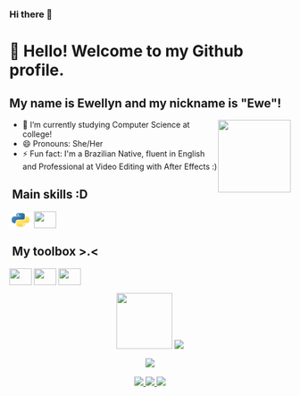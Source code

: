 ### Hi there 👋
# 👋 Hello! Welcome to my Github profile.
## My name is Ewellyn and my nickname is "Ewe"!
<img align="right" width="130" height="130" src="https://media4.giphy.com/media/v1.Y2lkPTc5MGI3NjExMmE3MzExYjBiZGVhNTQ1OGQ1N2JmYzUwNzk5NDBjMGRmYjVmNzllZCZjdD1z/XZtTVhwfgY6DxCPsvh/giphy.gif"/>

- 🌱 I’m currently studying Computer Science at college!
- 😄 Pronouns: She/Her
- ⚡ Fun fact: I'm a Brazilian Native, fluent in English and Professional at Video Editing with After Effects :) 

## &nbsp;Main skills :D
<img align="center" alt="Rafa-Python" height="30" width="40" src="https://raw.githubusercontent.com/devicons/devicon/master/icons/python/python-original.svg" /> <img align="center" height="30" width="40" src="https://cdn.jsdelivr.net/gh/devicons/devicon/icons/html5/html5-original.svg" />

## &nbsp;My toolbox >.<
<img align="center" height="30" width="40" src="https://cdn.jsdelivr.net/gh/devicons/devicon/icons/aftereffects/aftereffects-original.svg" /> <img align="center" height="30" width="40" src="https://cdn.jsdelivr.net/gh/devicons/devicon/icons/vscode/vscode-original.svg" /> <img align="center" height="30" width="40" src="https://cdn.jsdelivr.net/gh/devicons/devicon/icons/windows8/windows8-original.svg" />

<p align="center">
<img width="100" height="100" src="https://media2.giphy.com/media/v1.Y2lkPTc5MGI3NjExZThjY2MxZTEzZThkNWFhZDQwZDVjNTdlYzE1ZGJmNDc3NmE0NjZhZSZjdD1z/FMDuoP9ZefU9Xg4P6j/giphy.gif">
<img height="100em" src="https://github-readme-stats.vercel.app/api/top-langs/?username=ewemf&layout=compact&langs_count=7&theme=dracula"/>
</p>

<div>
  <p align="center">
<a href="https://github.com/ewemf">
<img height="180em" src="https://github-readme-stats.vercel.app/api?username=ewemf&show_icons=true&theme=dracula&include_all_commits=true&count_private=true"/>
</div>
<div>
  <p align="center">
<a href=mailto:itsewellyn@gmail.com target="_blank"><img height="20px" src="https://img.shields.io/badge/Gmail-D14836?style=for-the-badge&logo=gmail&logoColor=white"/>
<a href="https://www.linkedin.com/in/ewellynmaria/"target="_blank"><img height="20px" src="https://img.shields.io/badge/LinkedIn-0077B5?style=for-the-badge&logo=linkedin&logoColor=white"/>
<a href="https://www.twitch.tv/itsewellyn"target="_blank"><img height="20px" src="https://img.shields.io/badge/Twitch-9146FF?style=for-the-badge&logo=twitch&logoColor=white"/>
</div>
<!--
**ewemf/ewemf** is a ✨ _special_ ✨ repository because its `README.md` (this file) appears on your GitHub profile.

Here are some ideas to get you started:

- 🔭 I’m currently working on ...
- 🌱 I’m currently learning ...
- 👯 I’m looking to collaborate on ...
- 🤔 I’m looking for help with ...
- 💬 Ask me about ...
- 📫 How to reach me: ...
- 😄 Pronouns: ...
- ⚡ Fun fact: ...
-->
